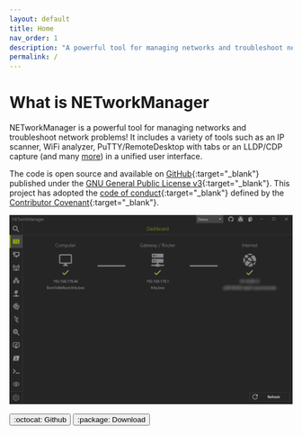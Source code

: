 ```yaml
---
layout: default
title: Home
nav_order: 1
description: "A powerful tool for managing networks and troubleshoot network problems!"
permalink: /
---
```


# What is NETworkManager

NETworkManager is a powerful tool for managing networks and troubleshoot network problems! It includes a variety of tools such as an IP scanner, WiFi analyzer, PuTTY/RemoteDesktop with tabs or an LLDP/CDP capture (and many [more](./Feature)) in a unified user interface. 

The code is open source and available on [GitHub](https://github.com/BornToBeRoot/NETworkManager){:target="_blank"} published under the [GNU General Public License v3](https://github.com/BornToBeRoot/NETworkManager/blob/master/LICENSE){:target="_blank"}. This project has adopted the [code of conduct](https://github.com/BornToBeRoot/NETworkManager/blob/master/CODE_OF_CONDUCT.md){:target="_blank"} defined by the [Contributor Covenant](http://contributor-covenant.org/){:target="_blank"}.

<img alt="NETworkManager" src="Preview.gif" />
  <p>
    <a href='https://github.com/BornToBeRoot/NETworkManager' target="_blank"><button type="button" name="button" class="btn">:octocat: Github</button></a>
    <a href='./Download'><button type="button" name="button" class="btn">:package: Download</button></a>    
  </p>
</div>